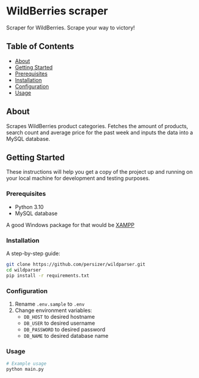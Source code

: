 # WildBerries scraper
Scraper for WildBerries. Scrape your way to victory!

## Table of Contents

- [About](#about)
- [Getting Started](#getting-started)
- [Prerequisites](#prerequisites)
- [Installation](#installation)
- [Configuration](#configuration)
- [Usage](#usage)

## About

Scrapes WildBerries product categories. Fetches the amount of products, search count and average price for the past week and inputs the data into a MySQL database.

## Getting Started

These instructions will help you get a copy of the project up and running on your local machine for development and testing purposes.

### Prerequisites

- Python 3.10
- MySQL database
  
A good Windows package for that would be [XAMPP](https://www.apachefriends.org)

### Installation

A step-by-step guide:
```bash
git clone https://github.com/persizer/wildparser.git
cd wildparser
pip install -r requirements.txt
```
### Configuration

1. Rename `.env.sample` to `.env`
2. Change environment variables: 
   - `DB_HOST` to desired hostname
   - `DB_USER` to desired username
   - `DB_PASSWORD` to desired password
   - `DB_NAME` to desired database name

### Usage

```bash
# Example usage
python main.py
```
